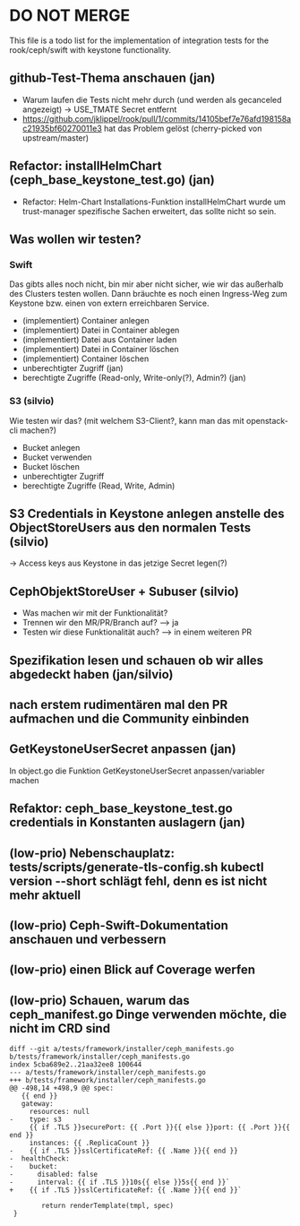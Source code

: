 # DO NOT MERGE

This file is a todo list for the implementation of integration tests for the rook/ceph/swift with keystone functionality.

## github-Test-Thema anschauen (jan)
- Warum laufen die Tests nicht mehr durch (und werden als gecanceled angezeigt)
-> USE_TMATE Secret entfernt
- https://github.com/jklippel/rook/pull/1/commits/14105bef7e76afd198158ac21935bf60270011e3 hat das Problem gelöst (cherry-picked von upstream/master)

## Refactor: installHelmChart (ceph_base_keystone_test.go) (jan) 
- Refactor: Helm-Chart Installations-Funktion installHelmChart wurde um trust-manager spezifische Sachen erweitert, das
  sollte nicht so sein.

## Was wollen wir testen?

### Swift 

Das gibts alles noch nicht, bin mir aber nicht sicher, wie wir das außerhalb des Clusters testen wollen.
Dann bräuchte es noch einen Ingress-Weg zum Keystone bzw. einen von extern erreichbaren Service.

- (implementiert) Container anlegen
- (implementiert) Datei in Container ablegen
- (implementiert) Datei aus Container laden
- (implementiert) Datei in Container löschen
- (implementiert) Container löschen
- unberechtigter Zugriff (jan)
- berechtigte Zugriffe (Read-only, Write-only(?), Admin?) (jan)

### S3 (silvio)

Wie testen wir das? (mit welchem S3-Client?, kann man das mit openstack-cli machen?)

- Bucket anlegen
- Bucket verwenden
- Bucket löschen
- unberechtigter Zugriff
- berechtigte Zugriffe (Read, Write, Admin)

## S3 Credentials in Keystone anlegen anstelle des ObjectStoreUsers aus den normalen Tests (silvio)
-> Access keys aus Keystone in das jetzige Secret legen(?)

## CephObjektStoreUser + Subuser (silvio)

- Was machen wir mit der Funktionalität?
- Trennen wir den MR/PR/Branch auf? --> ja
- Testen wir diese Funktionalität auch? --> in einem weiteren PR

## Spezifikation lesen und schauen ob wir alles abgedeckt haben (jan/silvio)

## nach erstem rudimentären mal den PR aufmachen und die Community einbinden

## GetKeystoneUserSecret anpassen (jan)

In object.go die Funktion GetKeystoneUserSecret anpassen/variabler machen

## Refaktor: ceph_base_keystone_test.go credentials in Konstanten auslagern (jan)

##  (low-prio) Nebenschauplatz: tests/scripts/generate-tls-config.sh kubectl version --short schlägt fehl, denn es ist nicht mehr aktuell

## (low-prio) Ceph-Swift-Dokumentation anschauen und verbessern

## (low-prio) einen Blick auf Coverage werfen

##  (low-prio) Schauen, warum das ceph_manifest.go Dinge verwenden möchte, die nicht im CRD sind

```
diff --git a/tests/framework/installer/ceph_manifests.go b/tests/framework/installer/ceph_manifests.go
index 5cba689e2..21aa32ee8 100644
--- a/tests/framework/installer/ceph_manifests.go
+++ b/tests/framework/installer/ceph_manifests.go
@@ -498,14 +498,9 @@ spec:
   {{ end }}
   gateway:
     resources: null
-    type: s3
     {{ if .TLS }}securePort: {{ .Port }}{{ else }}port: {{ .Port }}{{ end }}
     instances: {{ .ReplicaCount }}
-    {{ if .TLS }}sslCertificateRef: {{ .Name }}{{ end }}
-  healthCheck:
-    bucket:
-      disabled: false
-      interval: {{ if .TLS }}10s{{ else }}5s{{ end }}`
+    {{ if .TLS }}sslCertificateRef: {{ .Name }}{{ end }}`

        return renderTemplate(tmpl, spec)
 }

```
